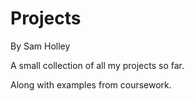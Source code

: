 # Projects
By Sam Holley

A small collection of all my projects so far.

Along with examples from coursework.
